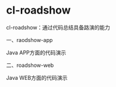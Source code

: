 cl-roadshow
==================

cl-roadshow：通过代码总结具备路演的能力


一、raodshow-app

Java APP方面的代码演示

二、roadshow-web

Java WEB方面的代码演示